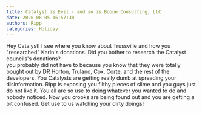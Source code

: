 ```yaml
---
title: Catalyst is Evil - and so is Boone Consulting, LLC
date: 2020-08-05 16:57:38
authors: Ripp
categories: Holiday
---
```


 Hey Catalyst!
I see where you know about Trussville and how you "researched" Karin's donations.  Did you bother to research the Catalyst councils's donations?  
you probably did not have to because you know that they were totally bought out by DR Horton, Truland, Cox, Corte, and the rest of the developers.
You Catalysts are getting really dumb at spreading your disinformation.
Ripp is exposing you filthy pieces of slime and you guys just do not like it.  You all are so use to doing whatever you wanted to do and nobody noticed.  Now you crooks are being found out and you are getting a bit confused.
Get use to us watching your dirty doings!